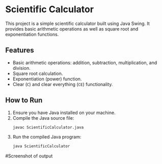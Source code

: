 # Scientific Calculator

This project is a simple scientific calculator built using Java Swing. It provides basic arithmetic operations as well as square root and exponentiation functions.

## Features

- Basic arithmetic operations: addition, subtraction, multiplication, and division.
- Square root calculation.
- Exponentiation (power) function.
- Clear (`C`) and clear everything (`CE`) functionality.

## How to Run

1. Ensure you have Java installed on your machine.
2. Compile the Java source file:
    ```bash
    javac ScientificCalculator.java
    ```
3. Run the compiled Java program:
    ```bash
    java ScientificCalculator
#Screenshot of output
    
